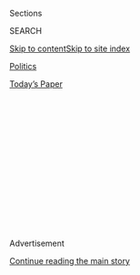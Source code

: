 <div id="app">

<div>

<div>

<div>

<div class="NYTAppHideMasthead css-1q2w90k e1suatyy0">

<div class="section css-ui9rw0 e1suatyy2">

<div class="css-eph4ug er09x8g0">

<div class="css-6n7j50">

</div>

<span class="css-1dv1kvn">Sections</span>

<div class="css-10488qs">

<span class="css-1dv1kvn">SEARCH</span>

</div>

[Skip to content](#site-content)[Skip to site
index](#site-index)

</div>

<div id="masthead-section-label" class="css-1wr3we4 eaxe0e00">

[Politics](https://www.nytimes.com/section/politics)

</div>

<div class="css-10698na e1huz5gh0">

</div>

</div>

<div id="masthead-bar-one" class="section hasLinks css-15hmgas e1csuq9d3">

<div class="css-uqyvli e1csuq9d0">

</div>

<div class="css-1uqjmks e1csuq9d1">

</div>

<div class="css-9e9ivx">

[](https://myaccount.nytimes.com/auth/login?response_type=cookie&client_id=vi)

</div>

<div class="css-1bvtpon e1csuq9d2">

[Today’s
Paper](https://www.nytimes.com/section/todayspaper)

</div>

</div>

</div>

</div>

<div data-aria-hidden="false">

<div id="site-content" data-role="main">

<div>

<div class="css-1aor85t" style="opacity:0.000000001;z-index:-1;visibility:hidden">

<div class="css-1hqnpie">

<div class="css-epjblv">

<span class="css-17xtcya">[Politics](/section/politics)</span><span class="css-x15j1o">|</span><span class="css-fwqvlz">John
Conyers to Leave Congress Amid Harassment
Claims</span>

</div>

<div class="css-k008qs">

<div class="css-1iwv8en">

<span class="css-18z7m18"></span>

<div>

</div>

</div>

<span class="css-1n6z4y">https://nyti.ms/2ntxz2B</span>

<div class="css-1705lsu">

<div class="css-4xjgmj">

<div class="css-4skfbu" data-role="toolbar" data-aria-label="Social Media Share buttons, Save button, and Comments Panel with current comment count" data-testid="share-tools">

  - 
  - 
  - 
  - 
    
    <div class="css-6n7j50">
    
    </div>

  - 
  - 

</div>

</div>

</div>

</div>

</div>

</div>

<div id="NYT_TOP_BANNER_REGION" class="css-13pd83m">

</div>

<div id="top-wrapper" class="css-1sy8kpn">

<div id="top-slug" class="css-l9onyx">

Advertisement

</div>

[Continue reading the main
story](#after-top)

<div class="ad top-wrapper" style="text-align:center;height:100%;display:block;min-height:250px">

<div id="top" class="place-ad" data-position="top" data-size-key="top">

</div>

</div>

<div id="after-top">

</div>

</div>

<div id="sponsor-wrapper" class="css-1hyfx7x">

<div id="sponsor-slug" class="css-19vbshk">

Supported by

</div>

[Continue reading the main
story](#after-sponsor)

<div id="sponsor" class="ad sponsor-wrapper" style="text-align:center;height:100%;display:block">

</div>

<div id="after-sponsor">

</div>

</div>

<div class="css-1vkm6nb ehdk2mb0">

# John Conyers to Leave Congress Amid Harassment Claims

</div>

![<span class="css-16f3y1r e13ogyst0">The most senior member of
Congress, Representative John Conyers Jr., 88, announced that he was
retiring immediately, and he endorsed his son, John Conyers III, to
replace
him.</span><span class="css-cch8ym"><span class="css-1dv1kvn">Credit</span><span class="css-cnj6d5 e1z0qqy90" itemprop="copyrightHolder"><span class="css-1ly73wi e1tej78p0">Credit...</span><span>Gabriella
Demczuk for The New York
Times</span></span></span>](https://static01.nyt.com/images/2017/12/06/world/06-Conyers-1/06-Conyers-1-videoSixteenByNineJumbo1600-v2.jpg)

<div class="css-xt80pu e12qa4dv0">

<div class="css-18e8msd">

<div class="css-vp77d3 epjyd6m0">

<div class="css-1baulvz">

By [<span class="css-1baulvz last-byline" itemprop="name">Yamiche
Alcindor</span>](http://www.nytimes.com/by/yamiche-alcindor)

</div>

</div>

  - Dec. 5,
    2017

  - 
    
    <div class="css-4xjgmj">
    
    <div class="css-d8bdto" data-role="toolbar" data-aria-label="Social Media Share buttons, Save button, and Comments Panel with current comment count" data-testid="share-tools">
    
      - 
      - 
      - 
      - 
        
        <div class="css-6n7j50">
        
        </div>
    
      - 
      - 
    
    </div>
    
    </div>

</div>

</div>

<div class="section meteredContent css-1r7ky0e" name="articleBody" itemprop="articleBody">

<div class="css-1fanzo5 StoryBodyCompanionColumn">

<div class="css-53u6y8">

WASHINGTON — Representative John Conyers Jr., under intense pressure to
resign amid multiplying allegations that he sexually harassed former
employees, announced Tuesday that he would leave Congress immediately,
and he endorsed his son John Conyers III to succeed him.

Mr. Conyers, 88, the “dean” of the House and the longest-serving
African-American representative in history, acquiesced to weeks of
pressure from fellow Democrats. But by trying to keep his Detroit-area
seat in the family, he touched off a family feud between his 27-year-old
son and his great-nephew Ian Conyers, a state senator from Michigan who
also plans to run in a special House election.

In a phone interview, Ian Conyers said that his great-uncle encouraged
him to run for the seat days before deciding to step down. Now the two
younger Conyerses will most likely face off in what may become a battle
over the legacy of Mr. Conyers, considered an icon to many black people.

“I said, ‘Sir, if you decide that you’re going to retire, give me a
heads-up because I’m going to run for your seat and keep doing the work
that you have been up to,’” Ian Conyers said. “He said, ‘Absolutely. You
go for it. Run.’”

</div>

</div>

<div class="css-1fanzo5 StoryBodyCompanionColumn">

<div class="css-53u6y8">

Representative Conyers held out for weeks after [BuzzFeed News published
documents](https://www.buzzfeed.com/paulmcleod/she-complained-that-a-powerful-congressman-harassed-her?utm_term=.mwMaK3pQX#.tkbdl8BVp)
last month that showed that he had settled a sexual harassment case with
an employee who said she was fired after refusing his advances.

But by Tuesday morning, he had given in.

“I am retiring today,” he told “The Mildred Gaddis Show,” a local radio
program, from a hospital in Michigan. “I am in the process of putting
together my retirement plans.”

He continued to deny that he had harassed former employees and said he
did not know where those allegations came from.

On Tuesday morning, Representative Sheila Jackson Lee, Democrat of
Texas, also announced Mr. Conyers’s retirement on the House floor,
saying Mr. Conyers had informed the House speaker, Paul D. Ryan,
Republican of Wisconsin, and Representative Nancy Pelosi, Democrat of
California and the minority leader. He also informed Gov. Rick Snyder of
Michigan.

“I think the legacy of John Conyers will speak for itself,” Ms. Lee said
later in an interview. “His last words were that he didn’t want to be a
distraction and that he will continue to fight for jobs, justice and
peace.”

</div>

</div>

<div class="css-1fanzo5 StoryBodyCompanionColumn">

<div class="css-53u6y8">

She added that Mr. Conyers’s years of working on issues like voting
rights and mass incarceration “cannot be erased.”

Mr. Conyers tried to make the same case as he endorsed his son.“My
legacy can’t be compromised or diminished in any way by what we are
going through now,” he said during the radio interview. “This, too,
shall pass. My legacy will continue through my children.”

John Conyers III, who has not held elected office before, was cited on
suspicion of [speeding in his father’s congressional
vehicle](http://www.mlive.com/news/detroit/index.ssf/2010/12/john_conyers_iii_previously_bu.html)
in 2010, according to The Detroit Free Press. His father reimbursed the
Treasury Department more than $5,600 for the commandeering of a
government vehicle for personal use. The younger Conyers also released a
rap song, “Rich Glorious,” and describes himself as “a partner at
Detroit’s first minority-run hedge fund.”

He [posted on Twitter on Tuesday
evening](https://twitter.com/MRCONYERS/status/938194034979430410) that
he had not concluded whether he would run for his father’s seat, and
instead said he would “come to a decision by the new year.” He thanked
his father for supporting him, and said he would take time to talk to
people in the district about the race.

“It has been an honor to share his generosity and love with the world,
the people of Detroit and the cause of civil rights nationwide,” John
Conyers III said of his father. “It is also an honor that my father
endorses me as his successor in his congressional seat.”

The retiring congressman took his House seat in 1965, the last sitting
lawmaker to help enact the Great Society programs conceived by President
Lyndon B. Johnson. But Mr. Conyers’s exit has been ignominious. He
stepped aside as the top Democrat on the Judiciary Committee last month
in the face of swirling allegations of sexual impropriety, then watched
as one Democrat after another called for his resignation.

</div>

</div>

<div class="css-1fanzo5 StoryBodyCompanionColumn">

<div class="css-53u6y8">

Mr. Conyers, however, remained protective of his time in Congress. “I am
very proud of the fact that I am the dean of the Congress,” he said on
Tuesday. He appreciated the “the incredible, undiminished support” that
he had received from his state and the country, he added.

He also did not waver from his stance that he did nothing wrong and
called the accusations against him false. “Whatever they are, they are
not accurate,” he said. “They are not true. I cannot explain where they
came from.”

Mr. Conyers said the allegations were just part of life as a lawmaker.

“This goes with the issue of politics, the game of politics which we are
in,” he said. “We take what happens. We deal with it. We pass on and
move on forward as we keep going trying to make as much as we can of
this tremendous opportunity that has been given to me for so long.”

Mr. Ryan and Ms. Pelosi had each said Mr. Conyers should resign after a
woman who settled a sexual harassment claim against him said on
television that he had “violated” her body, repeatedly propositioned her
for sex and asked her to touch his genitals. Other former staff members
[have since come
forward](https://www.nytimes.com/2017/11/28/us/politics/conyers-sexual-harassment-democrats-pelosi.html)
to say he harassed them or behaved inappropriately.

Ms. Pelosi, in a statement on Tuesday, greeted Mr. Conyers’s
announcement unsentimentally.

“Congressman Conyers has served in the Congress for more than five
decades and shaped some of the most consequential legislation of the
last half-century,” she said. “But no matter how great the legacy, it is
no license to harass or discriminate. The brave women who came forward
were owed the justice of this announcement.”

Ian Conyers said that despite the accusations, he believed that Michigan
voters would reward his family’s work in politics by electing him.

His great-uncle “still enjoys healthy support in our district,” he said.

He added, “People are ready to support our dean and to support our
family as we continue to fight, as we have for leading up to a century,
for people from Southeast Michigan.”

</div>

</div>

<div class="css-1fanzo5 StoryBodyCompanionColumn">

<div class="css-53u6y8">

The decision by Representative John Conyers Jr. came as several other
lawmakers face allegations of inappropriate behavior.

Representative Joe Barton, Republican of Texas and the most senior House
member for his state delegation, announced last week in an interview
with The Dallas Morning News that he would not seek re-election after
sexually suggestive online messages [that he sent to a constituent came
to
light](https://www.nytimes.com/2017/11/22/us/politics/joe-barton-explicit-photo-twitter.html).

Representative Blake Farenthold, Republican of Texas, is facing pressure
after it was revealed last week that he [used $84,000 in taxpayer
funds](https://www.nytimes.com/2017/12/01/us/politics/farenthold-sexual-harassement-settlement-taxpayers-congress.html)
to settle a sexual harassment claim with Lauren Greene, his former
communications director. She accused him of regularly making comments to
gauge her interest in a sexual relationship, including saying he was
having “sexual fantasies” about her.

And last week, an Ohio Army veteran became the fifth woman to accuse
Senator Al Franken, Democrat of Minnesota, of inappropriate touching.
Senior House Democrats have also begun calling for Mr. Franken to
resign.

Representative James E. Clyburn, Democrat of South Carolina and a member
of the House leadership, hinted at a double standard in the intense
pressure Mr. Conyers faced.

“I’m a little bit interested, though, in why the speaker of the House
called for his resignation and had been radio silent on Blake
Farenthold,” he said. “His settlement was three times what Conyers’s
was. He’s accused of the same thing. And the speaker has not said a
word. What is the difference?”

</div>

</div>

</div>

<div>

</div>

<div>

</div>

<div>

</div>

<div>

<div id="bottom-wrapper" class="css-1ede5it">

<div id="bottom-slug" class="css-l9onyx">

Advertisement

</div>

[Continue reading the main
story](#after-bottom)

<div id="bottom" class="ad bottom-wrapper" style="text-align:center;height:100%;display:block;min-height:90px">

</div>

<div id="after-bottom">

</div>

</div>

</div>

</div>

</div>

## Site Index

<div>

</div>

## Site Information Navigation

  - [© <span>2020</span> <span>The New York Times
    Company</span>](https://help.nytimes.com/hc/en-us/articles/115014792127-Copyright-notice)

<!-- end list -->

  - [NYTCo](https://www.nytco.com/)
  - [Contact
    Us](https://help.nytimes.com/hc/en-us/articles/115015385887-Contact-Us)
  - [Work with us](https://www.nytco.com/careers/)
  - [Advertise](https://nytmediakit.com/)
  - [T Brand Studio](http://www.tbrandstudio.com/)
  - [Your Ad
    Choices](https://www.nytimes.com/privacy/cookie-policy#how-do-i-manage-trackers)
  - [Privacy](https://www.nytimes.com/privacy)
  - [Terms of
    Service](https://help.nytimes.com/hc/en-us/articles/115014893428-Terms-of-service)
  - [Terms of
    Sale](https://help.nytimes.com/hc/en-us/articles/115014893968-Terms-of-sale)
  - [Site
    Map](https://spiderbites.nytimes.com)
  - [Help](https://help.nytimes.com/hc/en-us)
  - [Subscriptions](https://www.nytimes.com/subscription?campaignId=37WXW)

</div>

</div>

</div>

</div>

